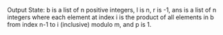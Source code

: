 Output State: b is a list of n positive integers, l is n, r is -1, ans is a list of n integers where each element at index i is the product of all elements in b from index n-1 to i (inclusive) modulo m, and p is 1.
